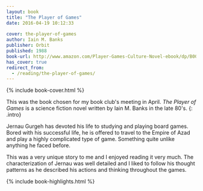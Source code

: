 ```yaml
---
layout: book
title: "The Player of Games"
date: 2016-04-19 10:12:33
 
cover: the-player-of-games
author: Iain M. Banks
publisher: Orbit
published: 1988
book-url: http://www.amazon.com/Player-Games-Culture-Novel-ebook/dp/B002TXZT4I/
has_cover: true
redirect_from:
  - /reading/the-player-of-games/
---
```

{% include book-cover.html %}

This was the book chosen for my book club's meeting in April. *The Player of Games* is a science fiction novel written by Iain M. Banks in the late 80's.
{: .intro}

Jernau Gurgeh has devoted his life to studying and playing board games. Bored with his successful life, he is offered to travel to the Empire of Azad and play a highly complicated type of game. Something quite unlike anything he faced before.

This was a very unique story to me and I enjoyed reading it very much. The characterization of Jernau was well detailed and I liked to follow his thought patterns as he described his actions and thinking throughout the games.

{% include book-highlights.html %}
